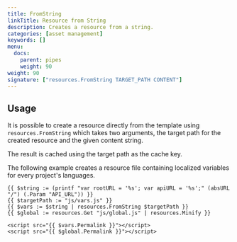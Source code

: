 ```yaml
---
title: FromString
linkTitle: Resource from String
description: Creates a resource from a string.
categories: [asset management]
keywords: []
menu:
  docs:
    parent: pipes
    weight: 90
weight: 90
signature: ["resources.FromString TARGET_PATH CONTENT"]
---
```


## Usage

It is possible to create a resource directly from the template using `resources.FromString` which takes two arguments, the target path for the created resource and the given content string.

The result is cached using the target path as the cache key.

The following example creates a resource file containing localized variables for every project's languages.

```go-html-template
{{ $string := (printf "var rootURL = '%s'; var apiURL = '%s';" (absURL "/") (.Param "API_URL")) }}
{{ $targetPath := "js/vars.js" }}
{{ $vars := $string | resources.FromString $targetPath }}
{{ $global := resources.Get "js/global.js" | resources.Minify }}

<script src="{{ $vars.Permalink }}"></script>
<script src="{{ $global.Permalink }}"></script>
```
